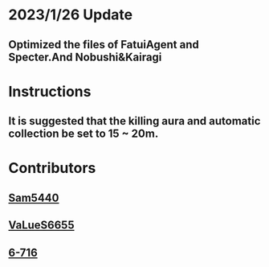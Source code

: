 # 2023/1/26 Update
Optimized the files of FatuiAgent and Specter.And Nobushi&Kairagi
-
# Instructions
It is suggested that the killing aura and automatic collection be set to 15 ~ 20m.
----------
Contributors
======
[Sam5440](https://github.com/Sam5440/)
--
[VaLueS6655](https://github.com/VaLueS6655)
-
[6-716](https://github.com/6-716)
--
